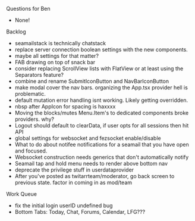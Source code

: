 Questions for Ben
* None!

Backlog
* seamailstack is technically chatstack
* replace server connection boolean settings with the new components.
* maybe all settings for that matter?
* FAB drawing on top of snack bar
* consider replacing ScrollView lists with FlatView or at least using the Separators feature?
* combine and rename SubmitIconButton and NavBarIconButton
* make modal cover the nav bars. organizing the App.tsx provider hell is problematic.
* default mutation error handling isnt working. Likely getting overridden.
* nbsp after AppIcon for spacing is haxxxx
* Moving the blocks/mutes Menu.Item's to dedicated components broke providers. why?
* Logout should default to clearData, if user opts for all sessions then hit API 
* global settings for websocket and fezsocket enable/disable
* What to do about notifee notifications for a seamail that you have open and focused.
* Websocket construction needs generics that don't automatically notify
* Seamail tap and hold menu needs to render above bottom nav
* deprecate the privilege stuff in userdataprovider
* After you've posted as twitarrteam/moderator, go back screen to previous state. factor in coming in as mod/team

Work Queue
* fix the initial login userID undefined bug
* Bottom Tabs: Today, Chat, Forums, Calendar, LFG???
